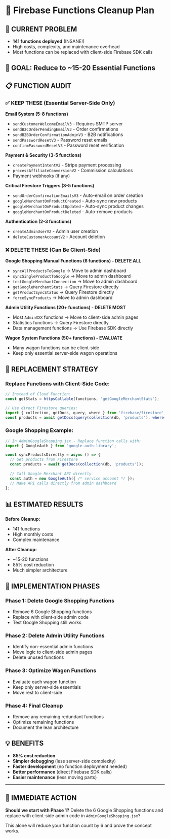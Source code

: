 # 🧹 Firebase Functions Cleanup Plan

## 🚨 CURRENT PROBLEM
- **141 functions deployed** (INSANE!)
- High costs, complexity, and maintenance overhead
- Most functions can be replaced with client-side Firebase SDK calls

## 🎯 GOAL: Reduce to ~15-20 Essential Functions

## 📋 FUNCTION AUDIT

### ✅ KEEP THESE (Essential Server-Side Only)
**Email System (5-8 functions)**
- `sendCustomerWelcomeEmailV3` - Requires SMTP server
- `sendB2COrderPendingEmailV3` - Order confirmations
- `sendB2BOrderConfirmationAdminV3` - B2B notifications
- `sendPasswordResetV3` - Password reset emails
- `confirmPasswordResetV3` - Password reset verification

**Payment & Security (3-5 functions)**
- `createPaymentIntentV2` - Stripe payment processing
- `processAffiliateConversionV2` - Commission calculations
- Payment webhooks (if any)

**Critical Firestore Triggers (3-5 functions)**
- `sendOrderConfirmationEmailsV3` - Auto-email on order creation
- `googleMerchantOnProductCreated` - Auto-sync new products
- `googleMerchantOnProductUpdated` - Auto-sync product changes
- `googleMerchantOnProductDeleted` - Auto-remove products

**Authentication (2-3 functions)**
- `createAdminUserV2` - Admin user creation
- `deleteCustomerAccountV2` - Account deletion

### ❌ DELETE THESE (Can Be Client-Side)

**Google Shopping Manual Functions (6 functions) - DELETE ALL**
- `syncAllProductsToGoogle` → Move to admin dashboard
- `syncSingleProductToGoogle` → Move to admin dashboard  
- `testGoogleMerchantConnection` → Move to admin dashboard
- `getGoogleMerchantStats` → Query Firestore directly
- `getProductSyncStatus` → Query Firestore directly
- `forceSyncProducts` → Move to admin dashboard

**Admin Utility Functions (20+ functions) - DELETE MOST**
- Most `AdminXXX` functions → Move to client-side admin pages
- Statistics functions → Query Firestore directly
- Data management functions → Use Firebase SDK directly

**Wagon System Functions (50+ functions) - EVALUATE**
- Many wagon functions can be client-side
- Keep only essential server-side wagon operations

## 🔧 REPLACEMENT STRATEGY

### Replace Functions with Client-Side Code:

```javascript
// Instead of Cloud Function:
const getStats = httpsCallable(functions, 'getGoogleMerchantStats');

// Use direct Firestore queries:
import { collection, getDocs, query, where } from 'firebase/firestore';
const products = await getDocs(query(collection(db, 'products'), where('isActive', '==', true)));
```

### Google Shopping Example:
```javascript
// In AdminGoogleShopping.jsx - Replace function calls with:
import { GoogleAuth } from 'google-auth-library';

const syncProductsDirectly = async () => {
  // Get products from Firestore
  const products = await getDocs(collection(db, 'products'));
  
  // Call Google Merchant API directly
  const auth = new GoogleAuth({ /* service account */ });
  // Make API calls directly from admin dashboard
};
```

## 📊 ESTIMATED RESULTS

**Before Cleanup:**
- 141 functions
- High monthly costs
- Complex maintenance

**After Cleanup:**
- ~15-20 functions
- 85% cost reduction
- Much simpler architecture

## 🚀 IMPLEMENTATION PHASES

### Phase 1: Delete Google Shopping Functions
- Remove 6 Google Shopping functions
- Replace with client-side admin code
- Test Google Shopping still works

### Phase 2: Delete Admin Utility Functions  
- Identify non-essential admin functions
- Move logic to client-side admin pages
- Delete unused functions

### Phase 3: Optimize Wagon Functions
- Evaluate each wagon function
- Keep only server-side essentials
- Move rest to client-side

### Phase 4: Final Cleanup
- Remove any remaining redundant functions
- Optimize remaining functions
- Document the lean architecture

## 💡 BENEFITS
- **85% cost reduction**
- **Simpler debugging** (less server-side complexity)
- **Faster development** (no function deployment needed)
- **Better performance** (direct Firebase SDK calls)
- **Easier maintenance** (less moving parts)

---

## 🎯 IMMEDIATE ACTION

**Should we start with Phase 1?**
Delete the 6 Google Shopping functions and replace with client-side admin code in `AdminGoogleShopping.jsx`?

This alone will reduce your function count by 6 and prove the concept works.
